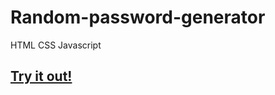 # Random-password-generator
HTML CSS Javascript

## [Try it out!](https://pratikd2124.github.io/Random-password-generator/)
